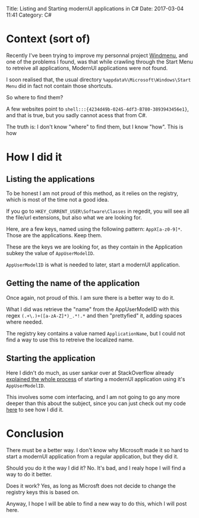 Title: Listing and Starting modernUI applications in C#
Date: 2017-03-04 11:41
Category: C#

# Context (sort of)

Recently I've been trying to improve my personnal project
[Windmenu](https://github.com/cafehaine/windmenu), and one of the problems I
found, was that while crawling through the Start Menu to retreive all
applications, ModernUI applications were not found.

I soon realised that, the usual directory `%appdata%\Microsoft\Windows\Start Menu`
did in fact not contain those shortcuts.

So where to find them?

A few websites point to `shell:::{4234d49b-0245-4df3-B780-3893943456e1}`, and
that is true, but you sadly cannot acess that from C#.

The truth is: I don't know "where" to find them, but I know "how". This is how

# How I did it
## Listing the applications

To be honest I am not proud of this method, as it relies on the registry, which
is most of the time not a good idea.

If you go to `HKEY_CURRENT_USER\Software\Classes` in regedit, you will see all
the file/url extensions, but also what we are looking for.

Here, are a few keys, named using the following pattern: `AppX[a-z0-9]*`. Those
are the applications. Keep them.

These are the keys we are looking for, as they contain in the Application subkey
the value of `AppUserModelID`.

`AppUserModelID` is what is needed to later, start a modernUI application.

## Getting the name of the application

Once again, not proud of this. I am sure there is a better way to do it.

What I did was retrieve the "name" from the AppUserModelID with this regex
`(.+\.)+([a-zA-Z]*)_.*!.*` and then "prettyfied" it, adding spaces where needed.

The registry key contains a value named `ApplicationName`, but I could not find
a way to use this to retreive the localized name.

## Starting the application

Here I didn't do much, as user sankar over at StackOverflow already
[explained the whole process](https://stackoverflow.com/questions/12925748/iapplicationactivationmanageractivateapplication-in-c)
of starting a modernUI application using it's `AppUserModelID`.

This involves some com interfacing, and I am not going to go any more deeper
than this about the subject, since you can just check out my code
[here](https://github.com/cafehaine/windmenu/blob/master/Server/UniversalApplicationHelper.cs)
to see how I did it.

# Conclusion

There must be a better way. I don't know why Microsoft made it so hard to start
a modernUI application from a regular application, but they did it.

Should you do it the way I did it? No. It's bad, and I realy hope I will find a
way to do it better.

Does it work? Yes, as long as Microsft does not decide to change the registry
keys this is based on.

Anyway, I hope I will be able to find a new way to do this, which I will post
here.
